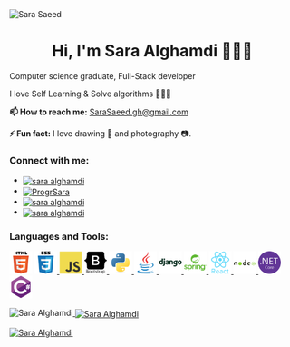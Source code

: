 <img src="https://komarev.com/ghpvc/?username=SaraSaeed1&label=Profile%20views&color=0e75b6&style=flat" alt="Sara Saeed"/>
  <h1 align="center" > Hi, I'm Sara Alghamdi 👩🏻‍💻</h1>
</div>

Computer science graduate, Full-Stack developer 

I love Self Learning & Solve algorithms 👩🏻‍💻

<!--I am currently studying software (Web) development in Coding dojo 🖥, I interested in Front-End, AI and Design.-->

**📫 How to reach me:** SaraSaeed.gh@gmail.com

**⚡ Fun fact:** I love drawing 🎨 and photography 📷.



### Connect with me:
- <a href="https://linkedin.com/in/sarasaeed-alghamdi" target="blank"><img align="center" src="https://raw.githubusercontent.com/rahuldkjain/github-profile-readme-generator/master/src/images/icons/Social/linked-in-alt.svg" alt="sara alghamdi" height="30" width="40" /></a>
- <a href="https://twitter.com/ProgrSara" target="blank"><img align="center" src="https://raw.githubusercontent.com/rahuldkjain/github-profile-readme-generator/master/src/images/icons/Social/twitter.svg" alt="ProgrSara" height="30" width="40" /></a>
-  <a href="https://codepen.io/Sara-gh" target="blank"><img align="center" src="https://raw.githubusercontent.com/rahuldkjain/github-profile-readme-generator/master/src/images/icons/Social/codepen.svg" alt="sara alghamdi" height="30" width="40" /></a>
-  <a href="https://discord.com/invite/#9465" target="blank"><img align="center" src="https://raw.githubusercontent.com/rahuldkjain/github-profile-readme-generator/master/src/images/icons/Social/discord.svg" alt="sara alghamdi" height="30" width="40" /></a>

### Languages and Tools:
  <img src="https://raw.githubusercontent.com/devicons/devicon/master/icons/html5/html5-original-wordmark.svg" alt="html5" width="40" height="40"/> </a> <a href="https://www.w3schools.com/html/" target="_blank" rel="noreferrer">
  <img src="https://raw.githubusercontent.com/devicons/devicon/master/icons/css3/css3-original-wordmark.svg" alt="css3" width="40" height="40"/> </a> <a href="https://www.w3schools.com/css/" target="_blank" rel="noreferrer">
  <img src="https://raw.githubusercontent.com/devicons/devicon/master/icons/javascript/javascript-original.svg" alt="javascript" width="40" height="40"/> </a> <a href="https://www.javascript.com" target="_blank" rel="noreferrer">
  <img src="https://raw.githubusercontent.com/devicons/devicon/master/icons/bootstrap/bootstrap-plain-wordmark.svg" alt="bootstrap" width="40" height="40"/> </a> <a href="https://getbootstrap.com" target="_blank" rel="noreferrer">
    <img src="https://raw.githubusercontent.com/devicons/devicon/master/icons/python/python-original.svg" alt="python" width="40" height="40"/> </a> <a href="https://www.python.org" target="_blank" rel="noreferrer"> 
  <img src="https://raw.githubusercontent.com/devicons/devicon/master/icons/java/java-original.svg" alt="java" width="40" height="40"/> </a> <a href="https://www.java.com/en/" target="_blank" rel="noreferrer">
 <img src="https://github.com/devicons/devicon/blob/master/icons/django/django-plain-wordmark.svg" alt="Dijango" width="40" height="40"/> </a> <a href="https://www.djangoproject.com/start/overview/" target="_blank" rel="noreferrer">
 <img src="https://github.com/devicons/devicon/blob/master/icons/spring/spring-original-wordmark.svg" alt="Spring" width="40" height="40"/> </a> <a href="https://spring.io/projects/spring-boot" target="_blank" rel="noreferrer">
  <img src="https://github.com/devicons/devicon/blob/master/icons/react/react-original-wordmark.svg" alt="React" width="40" height="40"/> </a> <a href="https://reactjs.org/tutorial/tutorial.html" target="_blank" rel="noreferrer">
   <img src="https://github.com/devicons/devicon/blob/master/icons/nodejs/nodejs-original-wordmark.svg" alt="Nodejs" width="40" height="40"/> </a> <a href="https://nodejs.org/en/" target="_blank" rel="noreferrer">
  <img src="https://github.com/devicons/devicon/blob/master/icons/dotnetcore/dotnetcore-original.svg" alt="ASP.NET" width="40" height="40"/> </a> <a href="https://dotnet.microsoft.com/en-us/" target="_blank" rel="noreferrer">
    <img src="https://github.com/devicons/devicon/blob/master/icons/csharp/csharp-original.svg" alt="C#" width="40" height="40"/> </a> <a href="" target="_blank" rel="noreferrer">


<p><img align="left" src="https://github-readme-stats.vercel.app/api/top-langs?username=SaraSaeed1&show_icons=true&locale=en&layout=compact" alt="Sara Alghamdi" /></p>
  <pr>
<p>&nbsp;<img align="center" src="https://github-readme-stats.vercel.app/api?username=SaraSaeed1&show_icons=true&locale=en" alt="Sara Alghamdi" /></p>

  
<p><img align="center" src="https://github-readme-streak-stats.herokuapp.com/?user=SaraSaeed1&" alt="Sara Alghamdi" /></p>

<!--
**SaraSaeed1/SaraSaeed1** is a ✨ _special_ ✨ repository because its `README.md` (this file) appears on your GitHub profile.

Here are some ideas to get you started:

- 🔭 I’m currently working on ...
- 🌱 I’m currently learning ...
- 👯 I’m looking to collaborate on ...
- 🤔 I’m looking for help with ...
- 💬 Ask me about ...
- 📫 How to reach me: ...
- 😄 Pronouns: ...
- ⚡ Fun fact: ...
-->
